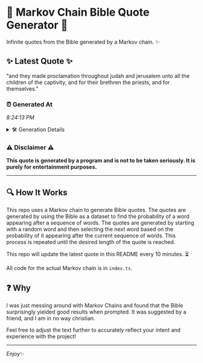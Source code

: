 # 📖 Markov Chain Bible Quote Generator 📖

Infinite quotes from the Bible generated by a Markov chain. ✨

## ✨ Latest Quote ✨
"and they made proclamation throughout judah and jerusalem unto all the children of the captivity, and for their brethren the priests, and for themselves."

### ⏰ Generated At
*8:24:13 PM*

<details>
    <summary>🛠️ Generation Details</summary>
    <p>
        <strong>🌱 Seed:</strong> and<br>
        <strong>🔄 Iterations:</strong> 23<br>
        <strong>📜 Context History:</strong><br>[ and ]: they<br>[ and, they ]: made<br>[ and, they, made ]: proclamation<br>[ and, they, made, proclamation ]: throughout<br>[ and, they, made, proclamation, throughout ]: judah<br>[ and, they, made, proclamation, throughout, judah ]: and<br>[ they, made, proclamation, throughout, judah, and ]: jerusalem<br>[ made, proclamation, throughout, judah, and, jerusalem ]: unto<br>[ proclamation, throughout, judah, and, jerusalem, unto ]: all<br>[ throughout, judah, and, jerusalem, unto, all ]: the<br>[ judah, and, jerusalem, unto, all, the ]: children<br>[ and, jerusalem, unto, all, the, children ]: of<br>[ jerusalem, unto, all, the, children, of ]: the<br>[ unto, all, the, children, of, the ]: captivity,<br>[ all, the, children, of, the, captivity, ]: and<br>[ the, children, of, the, captivity,, and ]: for<br>[ children, of, the, captivity,, and, for ]: their<br>[ of, the, captivity,, and, for, their ]: brethren<br>[ the, captivity,, and, for, their, brethren ]: the<br>[ captivity,, and, for, their, brethren, the ]: priests,<br>[ and, for, their, brethren, the, priests, ]: and<br>[ for, their, brethren, the, priests,, and ]: for<br>[ their, brethren, the, priests,, and, for ]: themselves.<br>
    </p>
</details>

### ⚠️ Disclaimer ⚠️
**This quote is generated by a program and is not to be taken seriously. It is purely for entertainment purposes.**

---

## 🔍 How It Works

This repo uses a Markov chain to generate Bible quotes. The quotes are generated by using the Bible as a dataset to find the probability of a word appearing after a sequence of words. The quotes are generated by starting with a random word and then selecting the next word based on the probability of it appearing after the current sequence of words. This process is repeated until the desired length of the quote is reached.

This repo will update the latest quote in this README every 10 minutes. ⏳

All code for the actual Markov chain is in `index.ts`.

## ❓ Why

I was just messing around with Markov Chains and found that the Bible surprisingly yielded good results when prompted. 
It was suggested by a friend, and I am in no way christian.

Feel free to adjust the text further to accurately reflect your intent and experience with the project!

---

*Enjoy*✨
